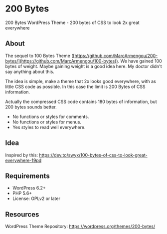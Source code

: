 # 200 Bytes

200 Bytes WordPress Theme - 200 bytes of CSS to  look 2x great everywhere

## About

The sequel to 100 Bytes Theme ([https://github.com/MarcArmengou/200-bytes/](https://github.com/MarcArmengou/100-bytes)). We have gained 100 bytes of weight. Maybe gaining weight is a good idea here. My doctor didn't say anything about this.

The idea is simple, make a theme that 2x looks good everywhere, with as little CSS code as possible. In this case the limit is 200 Bytes of CSS information.

Actually the compressed CSS code contains 180 bytes of information, but 200 bytes sounds better.

- No functions or styles for comments.
- No functions or styles for menus.
- Yes styles to read well everywhere.

## Idea

Inspired by this: https://dev.to/swyx/100-bytes-of-css-to-look-great-everywhere-19pd

## Requirements

- WordPress 6.2+
- PHP 5.6+
- License: GPLv2 or later

## Resources

WordPress Theme Repository: https://wordpress.org/themes/200-bytes/
